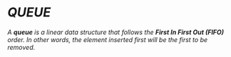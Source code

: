 # _QUEUE_

_A **queue** is a linear data structure that follows the **First In First Out (FIFO)** order. In other words, the element inserted first will be the first to be removed._
